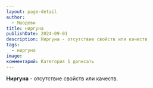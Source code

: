 ```yaml
---
layout: page-detail
author:
  - Яшодеви
title: ниргуна
publishDate: 2024-09-01
description: Ниргуна - отсутствие свойств или качеств
tags:
  - ниргуна
image: 
комментарий: Категория 1 дописать
---
```

**Ниргуна** - отсутствие свойств или качеств.

